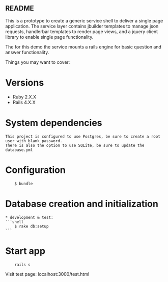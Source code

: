 ## README

This is a prototype to create a generic service shell to deliver a single page application. The service layer contains jbuilder templates to manage json requests, handlerbar templates to render page views, and a jquery client library to enable single page functionality.

The for this demo the service mounts a rails engine for basic question and answer functionality.

Things you may want to cover:

# Versions
* Ruby 2.X.X
* Rails 4.X.X

# System dependencies
	This project is configured to use Postgres, be sure to create a root user with blank password.
	There is also the option to use SQLite, be sure to update the database.yml
 
# Configuration

```shell
	$ bundle
```

# Database creation and initialization
	* development & test:
	```shell
		$ rake db:setup
	```

# Start app
```shell
	rails s
```
 Visit test page:
	localhost:3000/test.html